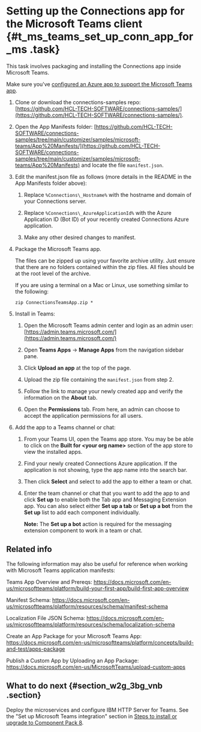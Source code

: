 # Setting up the Connections app for the Microsoft Teams client {#t_ms_teams_set_up_conn_app_for_ms .task}

This task involves packaging and installing the Connections app inside Microsoft Teams.

Make sure you've [configured an Azure app to support the Microsoft Teams app](t_ms_teams_config_azure_app.md).

1.  Clone or download the connections-samples repo:[https://github.com/HCL-TECH-SOFTWARE/connections-samples/](https://github.com/HCL-TECH-SOFTWARE/connections-samples/).
2.  Open the App Manifests folder: [https://github.com/HCL-TECH-SOFTWARE/connections-samples/tree/main/customizer/samples/microsoft-teams/App%20Manifests/](https://github.com/HCL-TECH-SOFTWARE/connections-samples/tree/main/customizer/samples/microsoft-teams/App%20Manifests) and locate the file `manifest.json`.

3.  Edit the manifest.json file as follows (more details in the README in the App Manifests folder above):

    1.  Replace `%Connections\_Hostname%`​​​​​​​​ with the hostname and domain of your Connections server.

    2.  Replace `%Connections\_AzureApplicationId%​​​​​​​​​​​​​`​​​​​​​​​​​​​​​​​​​​​​​​​​​​​​​​​​​​​​​​​​​​ with the Azure Application ID \(Bot ID\) of your recently created Connections Azure application.

    3. Make any other desired changes to manifest.

4.  Package the Microsoft Teams app.

    The files can be zipped up using your favorite archive utility. Just ensure that there are no folders contained within the zip files. All files should be at the root level of the archive.

    If you are using a terminal on a Mac or Linux, use something similar to the following:

    ```
    zip ConnectionsTeamsApp.zip *
    ```

5.  Install in Teams:

    1.  Open the Microsoft Teams admin center and login as an admin user: [https://admin.teams.microsoft.com/](https://admin.teams.microsoft.com/) 
    2.  Open **Teams Apps** -> **Manage Apps** from the navigation sidebar pane.
    3.  Click **Upload an app** at the top of the page.

    4.  Upload the zip file containing the `manifest.json` from step 2.

    5.  Follow the link to manage your newly created app and verify the information on the **About** tab.

    6.  Open the **Permissions** tab. From here, an admin can choose to accept the application permissions for all users.

6.  Add the app to a Teams channel or chat:

    1.  From your Teams UI, open the Teams app store. You may be be able to click on the **Built for <your org name\>** section of the app store to view the installed apps.

    2.  Find your newly created Connections Azure application. If the application is not showing, type the app name into the search bar. 
    
    3.  Then click **Select** and select to add the app to either a team or chat.

    4.  Enter the team channel or chat that you want to add the app to and click **Set up** to enable both the Tab app and Messaging Extension app. You can also select either **Set up a tab** or **Set up a bot** from the **Set up** list to add each component individually.

        **Note:** The **Set up a bot** action is required for the messaging extension component to work in a team or chat.
## Related info
The following information may also be useful for reference when working with Microsoft Teams application manifests:

Teams App Overview and Prereqs: https://docs.microsoft.com/en-us/microsoftteams/platform/build-your-first-app/build-first-app-overview

Manifest Schema: https://docs.microsoft.com/en-us/microsoftteams/platform/resources/schema/manifest-schema

Localization File JSON Schema: https://docs.microsoft.com/en-us/microsoftteams/platform/resources/schema/localization-schema

Create an App Package for your Microsoft Teams App: https://docs.microsoft.com/en-us/microsoftteams/platform/concepts/build-and-test/apps-package

Publish a Custom App by Uploading an App Package: https://docs.microsoft.com/en-us/MicrosoftTeams/upload-custom-apps
## What to do next {#section_w2g_3bg_vnb .section}

Deploy the microservices and configure IBM HTTP Server for Teams. See the "Set up Microsoft Teams integration" section in [Steps to install or upgrade to Component Pack 8](../../admin/install/cp_install_services_tasks.md#teams_integ).